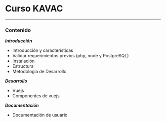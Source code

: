 # Curso KAVAC  

---

### Contenido

**_Introducción_**       

* Introducción y características
* Validar requerimientos previos (php, node y PostgreSQL)
* Instalación
* Estructura
* Métodología de Desarrollo

**_Desarrollo_**                                                                                                                  

* Vuejs
* Componentes de vuejs

**_Documentación_**

* Documentación de usuario
